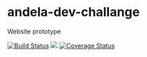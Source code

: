 # andela-dev-challange
Website prototype


 [![Build Status](https://travis-ci.org/niomwungeri-fabrice/andela-dev-challange.svg?branch=develop)](https://travis-ci.org/niomwungeri-fabrice/andela-dev-challange) <a href="https://codeclimate.com/github/niomwungeri-fabrice/andela-dev-challange/maintainability"><img src="https://api.codeclimate.com/v1/badges/fb87df2ab268be391be9/maintainability" /></a> [![Coverage Status](https://coveralls.io/repos/github/niomwungeri-fabrice/andela-dev-challange/badge.svg)](https://coveralls.io/github/niomwungeri-fabrice/andela-dev-challange)



